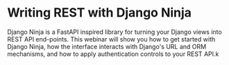 # Writing REST with Django Ninja

Django Ninja is a FastAPI inspired library for turning your Django views into REST API end-points. This webinar will show you how to get started with Django Ninja, how the interface interacts with Django's URL and ORM mechanisms, and how to apply authentication controls to your REST API.k